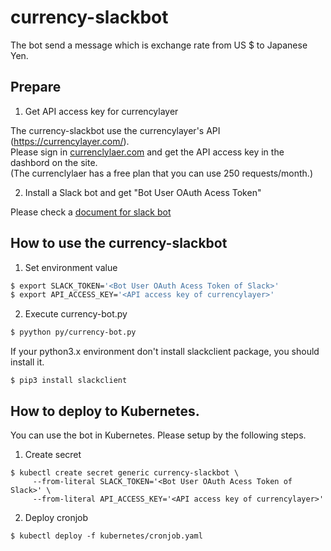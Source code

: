 # currency-slackbot
The bot send a message which is exchange rate from US $ to Japanese Yen. 

## Prepare

1. Get API access key for currencylayer  

The currency-slackbot use the currencylayer's API (https://currencylayer.com/).  
Please sign in [currenclylaer.com](https://currencylayer.com/) and get the API access key in the dashbord on the site.  
(The currenclylaer has a free plan that you can use 250 requests/month.)

2. Install a Slack bot and get "Bot User OAuth Acess Token"  

Please check a [document for slack bot](https://api.slack.com/bot-users)

## How to use the currency-slackbot

1. Set environment value

```bash
$ export SLACK_TOKEN='<Bot User OAuth Acess Token of Slack>'
$ export API_ACCESS_KEY='<API access key of currencylayer>'
```

2. Execute currency-bot.py

```bash
$ pyython py/currency-bot.py
```

If your python3.x environment don't install slackclient package, you should install it.

```
$ pip3 install slackclient
```

## How to deploy to Kubernetes.

You can use the bot in Kubernetes.
Please setup by the following steps.

1.  Create secret

```
$ kubectl create secret generic currency-slackbot \
     --from-literal SLACK_TOKEN='<Bot User OAuth Acess Token of Slack>' \
     --from-literal API_ACCESS_KEY='<API access key of currencylayer>'
```

2. Deploy cronjob

```
$ kubectl deploy -f kubernetes/cronjob.yaml
```
